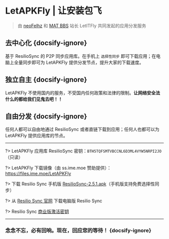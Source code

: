 # LetAPKFly | 让安装包飞

> 由 [neoFelhz](https://blog.nfz.moe) 和 [MAT BBS](https://mat.letitfly.me) 站长 LetITFly 共同发起的应用分发服务

## 去中心化 {docsify-ignore}

基于 ResilioSync 的 P2P 同步应用库。在手机上 `选择性同步` 即可下载应用；在电脑上全量同步即可为 LetAPKFly 提供分发节点，提升大家的下载速度。

## 独立自主 {docsify-ignore}

LetAPKFly 不使用国内的服务，不受国内任何政策和法律的限制。**让网络安全法什么的都给我们见鬼去吧！！**

## 自由分发 {docsify-ignore}

任何人都可以自由地通过 ResilioSync 或者直链下载到应用；任何人也都可以为 LetAPKFly 提供应用库的节点。

------

?> LetAPKFly 应用库 ResilioSync 密钥：`BTH5TQFSMTVBCCNL6D3ML4VYW5NRPI2JO` （只读）

?> LetAPKFly 下载镜像（由 ss.ime.moe 赞助提供）：https://files.ime.moe/LetAPKFly

?> 下载 Resilio Sync 手机版 [ResilioSync-2.5.1.apk](http://git.oschina.net/neoFelhz/letapkfly/raw/master/ResilioSync/ResilioSync-2.5.1.apk)（手机版支持免费选择性同步）

?> 从 [Resilio Sync 官网](https://www.resilio.com/platforms/desktop/) 下载电脑版 Resilio Sync

?> Resilio Sync [商业版激活密钥](https://git.oschina.net/neoFelhz/letapkfly/raw/master/ResilioSyncPro.btskey)

------

### 念念不忘，必有回响。现在，回应您的等待！ {docsify-ignore}
